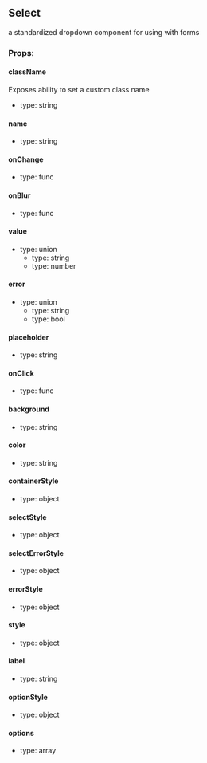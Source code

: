 ## Select
a standardized dropdown component for using with forms

### Props:

#### className
Exposes ability to set a custom class name
 - type: string

#### name
 - type: string

#### onChange
 - type: func

#### onBlur
 - type: func

#### value
 - type: union
   - type: string
   - type: number

#### error
 - type: union
   - type: string
   - type: bool

#### placeholder
 - type: string

#### onClick
 - type: func

#### background
 - type: string

#### color
 - type: string

#### containerStyle
 - type: object

#### selectStyle
 - type: object

#### selectErrorStyle
 - type: object

#### errorStyle
 - type: object

#### style
 - type: object

#### label
 - type: string

#### optionStyle
 - type: object

#### options
 - type: array

